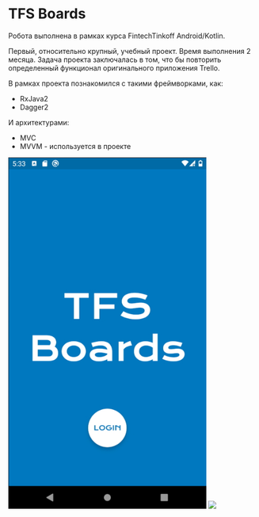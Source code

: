 # TFS Boards

Робота выполнена в рамках курса FintechTinkoff Android/Kotlin.

Первый, относительно крупный, учебный проект. Время выполнения 2 месяца. Задача проекта заключалась в том, что бы повторить определенный функционал оригинального приложения Trello.

В рамках проекта познакомился с такими фреймворками, как:

- RxJava2
- Dagger2

И архитектурами:

- MVC
- MVVM - используется в проекте

<img src="https://github.com/alxdthn/TFSBoards/blob/master/readmeSrc/TFSBoards1.jpg" width="400">
<img src="https://github.com/alxdthn/TFSBoards/blob/master/readmeSrc/TFSBoards2.gif" width="400">
